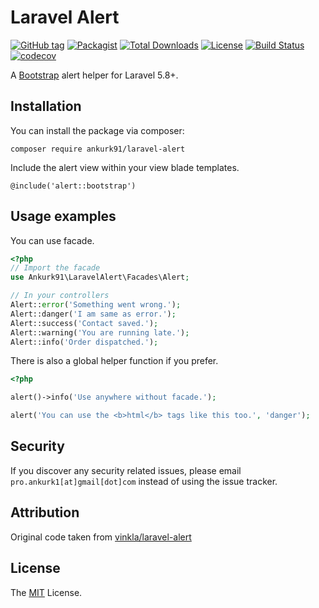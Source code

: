 # Laravel Alert

[![GitHub tag](https://badgen.net/github/tag/ankurk91/laravel-alert)](https://github.com/ankurk91/laravel-alert/releases)
[![Packagist](https://badgen.net/packagist/v/ankurk91/laravel-alert)](https://packagist.org/packages/ankurk91/laravel-alert)
[![Total Downloads](https://badgen.net/packagist/dt/ankurk91/laravel-alert)](https://packagist.org/packages/ankurk91/laravel-alert)
[![License](https://badgen.net/packagist/license/ankurk91/laravel-alert)](https://packagist.org/packages/ankurk91/laravel-alert)
[![Build Status](https://travis-ci.com/ankurk91/laravel-alert.svg)](https://travis-ci.com/ankurk91/laravel-alert)
[![codecov](https://codecov.io/gh/ankurk91/laravel-alert/branch/master/graph/badge.svg)](https://codecov.io/gh/ankurk91/laravel-alert)

A [Bootstrap](https://getbootstrap.com/docs/4.1/components/alerts/) alert helper for Laravel 5.8+.

## Installation
You can install the package via composer:
```
composer require ankurk91/laravel-alert
```

Include the alert view within your view blade templates.

```blade
@include('alert::bootstrap')
```

## Usage examples
You can use facade.
```php
<?php
// Import the facade
use Ankurk91\LaravelAlert\Facades\Alert;

// In your controllers
Alert::error('Something went wrong.');
Alert::danger('I am same as error.');
Alert::success('Contact saved.');
Alert::warning('You are running late.');
Alert::info('Order dispatched.');
```

There is also a global helper function if you prefer.

```php
<?php

alert()->info('Use anywhere without facade.');

alert('You can use the <b>html</b> tags like this too.', 'danger');
```

## Security
If you discover any security related issues, please email `pro.ankurk1[at]gmail[dot]com` instead of using the issue tracker.

## Attribution
Original code taken from [vinkla/laravel-alert](https://github.com/vinkla/laravel-alert)

## License
The [MIT](https://opensource.org/licenses/MIT) License.
